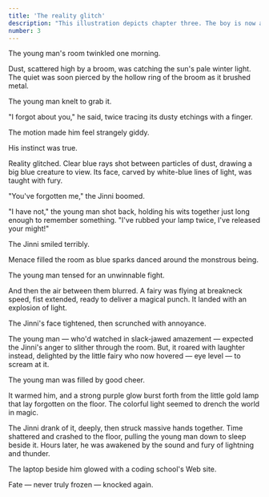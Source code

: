 ```yaml
---
title: 'The reality glitch'
description: "This illustration depicts chapter three. The boy is now a young man. He stands at at the top of the illustration, just off center, facing the audience. A window is open behind him. Light gleams through it. The young man wears rectangular glasses, a forrest green sweater, and blue jeans. His mouth hangs open, a shocked smile spreading across it, as an impossible scene plays out in front of him. The audience looks into the room from and sees some of what the young man can't. The gigantic blue head of a Jinni with pointy ears and features that consist of thick blue strokes of light fills the right of the room. It's impossibly large, the size of magic. The Jinni's eyes and mouth are pinched in circles, an astonished reaction to the pinprick of pain that's just been inflicted on him by a marauding fairy. Her fist is clenched, a glowing ball of fairy dust still hanging where it struck the Jinni's nose moments before. Her other arm is pulled back, curving sharply at the elbow. She's channeled all the energy of her ferocious entrance into her fist. Her torso is still parallel to the floor, her left leg stretched out behind her, her right one tucked beneath her body, and a long dangling pink-and-purple diamond earring trails after her. Glowing metallic blue eyes stare into the Jinni's as her mouth hangs open in furious exasperation at the need to protect her young friend. She's wearing her favorite outfit, a white dress and purple leggings. The young man's full-sized bed stands on the floor beneath her, his MacBook open on top of it. An incredible scene indeed."
number: 3
---
```


The young man's room twinkled one morning.

Dust, scattered high by a broom, was catching the sun's pale winter light. The quiet was soon pierced by the hollow ring of the broom as it brushed metal. 

The young man knelt to grab it.

"I forgot about you," he said, twice tracing its dusty etchings with a finger. 

The motion made him feel strangely giddy.

His instinct was true.  

Reality glitched. Clear blue rays shot between particles of dust, drawing a big blue creature to view. Its face, carved by white-blue lines of light, was taught with fury. 

"You've forgotten me," the Jinni boomed. 

"I have not," the young man shot back, holding his wits together just long enough to remember something. "I've rubbed your lamp twice, I've released your might!" 

The Jinni smiled terribly. 

Menace filled the room as blue sparks danced around the monstrous being. 

The young man tensed for an unwinnable fight.

And then the air between them blurred. A fairy was flying at breakneck speed, fist extended, ready to deliver a magical punch. It landed with an explosion of light. 

The Jinni's face tightened, then scrunched with annoyance. 

The young man — who'd watched in slack-jawed amazement — expected the Jinni's anger to slither through the room. But, it roared with laughter instead, delighted by the little fairy who now hovered — eye level — to scream at it. 

The young man was filled by good cheer. 

It warmed him, and a strong purple glow burst forth from the little gold lamp that lay forgotten on the floor. The colorful light seemed to drench the world in magic.

The Jinni drank of it, deeply, then struck massive hands together. Time shattered and crashed to the floor, pulling the young man down to sleep beside it. Hours later, he was awakened by the sound and fury of lightning and thunder. 

The laptop beside him glowed with a coding school's Web site.

Fate — never truly frozen — knocked again.
